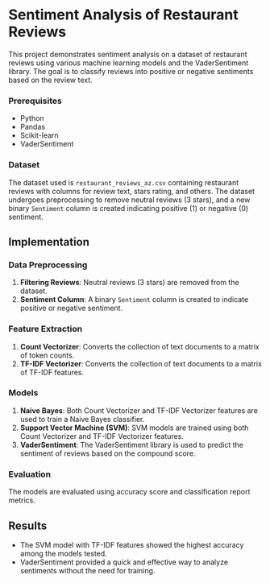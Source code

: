 <h1>Sentiment Analysis of Restaurant Reviews</h1>

<p>This project demonstrates sentiment analysis on a dataset of restaurant reviews using various machine learning models and the VaderSentiment library. The goal is to classify reviews into positive or negative sentiments based on the review text.</p>

<h3>Prerequisites</h3>

<ul>
  <li>Python</li>
  <li>Pandas</li>
  <li>Scikit-learn</li>
  <li>VaderSentiment</li>
</ul>

<h3>Dataset</h3>

<p>The dataset used is <code>restaurant_reviews_az.csv</code> containing restaurant reviews with columns for review text, stars rating, and others. The dataset undergoes preprocessing to remove neutral reviews (3 stars), and a new binary <code>Sentiment</code> column is created indicating positive (1) or negative (0) sentiment.</p>

<h2>Implementation</h2>

<h3>Data Preprocessing</h3>

<ol>
  <li><strong>Filtering Reviews</strong>: Neutral reviews (3 stars) are removed from the dataset.</li>
  <li><strong>Sentiment Column</strong>: A binary <code>Sentiment</code> column is created to indicate positive or negative sentiment.</li>
</ol>

<h3>Feature Extraction</h3>

<ol>
  <li><strong>Count Vectorizer</strong>: Converts the collection of text documents to a matrix of token counts.</li>
  <li><strong>TF-IDF Vectorizer</strong>: Converts the collection of text documents to a matrix of TF-IDF features.</li>
</ol>

<h3>Models</h3>

<ol>
  <li><strong>Naive Bayes</strong>: Both Count Vectorizer and TF-IDF Vectorizer features are used to train a Naive Bayes classifier.</li>
  <li><strong>Support Vector Machine (SVM)</strong>: SVM models are trained using both Count Vectorizer and TF-IDF Vectorizer features.</li>
  <li><strong>VaderSentiment</strong>: The VaderSentiment library is used to predict the sentiment of reviews based on the compound score.</li>
</ol>

<h3>Evaluation</h3>

<p>The models are evaluated using accuracy score and classification report metrics.</p>

<h2>Results</h2>

<ul>
  <li>The SVM model with TF-IDF features showed the highest accuracy among the models tested.</li>
  <li>VaderSentiment provided a quick and effective way to analyze sentiments without the need for training.</li>
</ul>
